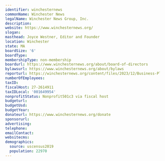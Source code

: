 ```yaml
---
identifier: winchesternews
commonName: Winchester News
legalName: Winchester News Group, Inc.
description:
website: https://www.winchesternews.org/
slogan:
masthead: Joyce Westner, Editor and Founder
location: Winchester
state: MA
boardSize: '6'
boardType:
membershipType: non-membership
boardurl: https://www.winchesternews.org/about/board-of-directors
bylawsurl: https://www.winchesternews.org/about/bylaws
reporturl: https://winchesternews.org/content/files/2023/12/Business-Plan.pdf
numberOfEmployees:
taxID:
fiscalHost: 27-2614911
taxIDLocal: '001649954'
nonprofitStatus: Nonprofit501c3 via fiscal host
budgeturl:
budgetUsd:
budgetYear:
donateurl: https://www.winchesternews.org/donate
sponsorurl:
advertising:
telephone:
emailContact:
websitecms:
demographics:
  source: uscensus2019
  population: 22970
---
```


